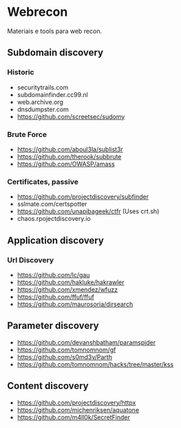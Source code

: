 # Webrecon
Materiais e tools para web recon.

## Subdomain discovery
### Historic
* securitytrails.com
* subdomainfinder.cc99.nl
* web.archive.org
* dnsdumpster.com
* https://github.com/screetsec/sudomy

### Brute Force
* https://github.com/aboul3la/sublist3r
* https://github.com/therook/subbrute
* https://github.com/OWASP/amass

### Certificates, passive
* https://github.com/projectdiscovery/subfinder
* sslmate.com/certspotter
* https://github.com/unapibageek/ctfr (Uses crt.sh)
* chaos.rpojectdiscovery.io

## Application discovery
### Url Discovery
* https://github.com/lc/gau
* https://github.com/hakluke/hakrawler
* https://github.com/xmendez/wfuzz
* https://github.com/ffuf/ffuf
* https://github.com/maurosoria/dirsearch

## Parameter discovery
* https://github.com/devanshbatham/paramspider
* https://github.com/tomnomnom/gf
* https://github.com/s0md3v/Parth
* https://github.com/tomnomnom/hacks/tree/master/kss

## Content discovery
* https://github.com/projectdiscovery/httpx
* https://github.com/michenriksen/aquatone
* https://github.com/m4ll0k/SecretFinder
